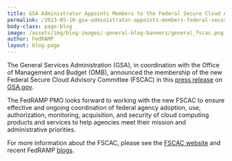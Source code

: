 ```yaml
---
title: GSA Administrator Appoints Members to the Federal Secure Cloud Advisory Committee
permalink: /2023-05-10-gsa-administrator-appoints-members-federal-secure-cloud-advisory-committee/
body-class: page-blog
image: /assets/img/blog-images/-general-blog-banners/general_fscac.png
author: FedRAMP
layout: blog-page
---
```

The General Services Administration (GSA), in coordination with the Office of Management and Budget (OMB), announced the membership of the new Federal Secure Cloud Advisory Committee (FSCAC) in this <a href="https://" target="_blank" rel="noopener noreferrer">press release</a> on <a href="https://www.gsa.gov/" target="_blank" rel="noopener noreferrer">GSA.gov</a>.

The FedRAMP PMO  looks forward to working with the new FSCAC to ensure effective and ongoing coordination of federal agency adoption, use, authorization, monitoring, acquisition, and security of cloud computing products and services to help agencies meet their mission and administrative priorities.

For more information about the FSCAC, please see the <a href="https://www.gsa.gov/technology/government-it-initiatives/federal-secure-cloud-advisory-committee" target="_blank" rel="noopener noreferrer">FSCAC website</a> and recent FedRAMP <a href="https://www.fedramp.gov/blog/" target="_blank" rel="noopener noreferrer">blogs</a>.
